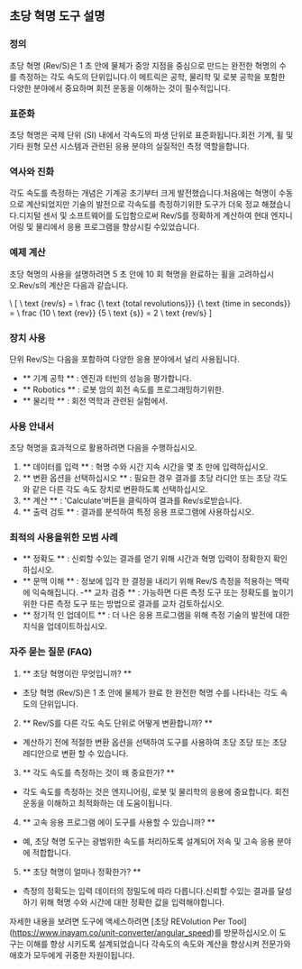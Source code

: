 ## 초당 혁명 도구 설명

### 정의
초당 혁명 (Rev/S)은 1 초 안에 물체가 중앙 지점을 중심으로 만드는 완전한 혁명의 수를 측정하는 각도 속도의 단위입니다.이 메트릭은 공학, 물리학 및 로봇 공학을 포함한 다양한 분야에서 중요하며 회전 운동을 이해하는 것이 필수적입니다.

### 표준화
초당 혁명은 국제 단위 (SI) 내에서 각속도의 파생 단위로 표준화됩니다.회전 기계, 휠 및 기타 원형 모션 시스템과 관련된 응용 분야의 실질적인 측정 역할을합니다.

### 역사와 진화
각도 속도를 측정하는 개념은 기계공 초기부터 크게 발전했습니다.처음에는 혁명이 수동으로 계산되었지만 기술의 발전으로 각속도를 측정하기위한 도구가 더욱 정교 해졌습니다.디지털 센서 및 소프트웨어를 도입함으로써 Rev/S를 정확하게 계산하여 현대 엔지니어링 및 물리에서 응용 프로그램을 향상시킬 수있었습니다.

### 예제 계산
초당 혁명의 사용을 설명하려면 5 초 안에 10 회 혁명을 완료하는 휠을 고려하십시오.Rev/s의 계산은 다음과 같습니다.

\ [
\ text {rev/s} = \ frac {\ text {total revolutions}}} {\ text {time in seconds}} = \ frac {10 \ text {rev}} {5 \ text {s}} = 2 \ text {rev/s}
\]

### 장치 사용
단위 Rev/S는 다음을 포함하여 다양한 응용 분야에서 널리 사용됩니다.
- ** 기계 공학 ** : 엔진과 터빈의 성능을 평가합니다.
- ** Robotics ** : 로봇 암의 회전 속도를 프로그래밍하기위한.
- ** 물리학 ** : 회전 역학과 관련된 실험에서.

### 사용 안내서
초당 혁명을 효과적으로 활용하려면 다음을 수행하십시오.
1. ** 데이터를 입력 ** : 혁명 수와 시간 지속 시간을 몇 초 만에 입력하십시오.
2. ** 변환 옵션을 선택하십시오 ** : 필요한 경우 결과를 초당 라디안 또는 초당 각도와 같은 다른 각도 속도 장치로 변환하도록 선택하십시오.
3. ** 계산 ** : 'Calculate'버튼을 클릭하여 결과를 Rev/s로받습니다.
4. ** 출력 검토 ** : 결과를 분석하여 특정 응용 프로그램에 사용하십시오.

### 최적의 사용을위한 모범 사례
- ** 정확도 ** : 신뢰할 수있는 결과를 얻기 위해 시간과 혁명 입력이 정확한지 확인하십시오.
- ** 문맥 이해 ** : 정보에 입각 한 결정을 내리기 위해 Rev/S 측정을 적용하는 맥락에 익숙해집니다.
-** 교차 검증 ** : 가능하면 다른 측정 도구 또는 정확도를 높이기위한 다른 측정 도구 또는 방법으로 결과를 교차 검토하십시오.
- ** 정기적 인 업데이트 ** : 더 나은 응용 프로그램을 위해 측정 기술의 발전에 대한 지식을 업데이트하십시오.

### 자주 묻는 질문 (FAQ)

1. ** 초당 혁명이란 무엇입니까? **
- 초당 혁명 (Rev/S)은 1 초 안에 물체가 완료 한 완전한 혁명 수를 나타내는 각도 속도의 단위입니다.

2. ** Rev/S를 다른 각도 속도 단위로 어떻게 변환합니까? **
- 계산하기 전에 적절한 변환 옵션을 선택하여 도구를 사용하여 초당 초당 또는 초당 레디안으로 변환 할 수 있습니다.

3. ** 각도 속도를 측정하는 것이 왜 중요한가? **
- 각도 속도를 측정하는 것은 엔지니어링, 로봇 및 물리학의 응용에 중요합니다. 회전 운동을 이해하고 최적화하는 데 도움이됩니다.

4. ** 고속 응용 프로그램 에이 도구를 사용할 수 있습니까? **
- 예, 초당 혁명 도구는 광범위한 속도를 처리하도록 설계되어 저속 및 고속 응용 분야에 적합합니다.

5. ** 초당 혁명이 얼마나 정확한가? **
- 측정의 정확도는 입력 데이터의 정밀도에 따라 다릅니다.신뢰할 수있는 결과를 달성하기 위해 혁명 수와 시간에 대한 정확한 값을 입력해야합니다.

자세한 내용을 보려면 도구에 액세스하려면 [초당 REVolution Per Tool] (https://www.inayam.co/unit-converter/angular_speed)를 방문하십시오.이 도구는 이해를 향상 시키도록 설계되었습니다 각속도의 속도와 계산을 향상시켜 전문가와 애호가 모두에게 귀중한 자원이됩니다.